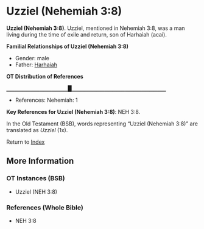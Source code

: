 # Uzziel (Nehemiah 3:8)
**Uzziel (Nehemiah 3:8)**. 
Uzziel, mentioned in Nehemiah 3:8, was a man living during the time of exile and return, son of Harhaiah (acai). 




**Familial Relationships of Uzziel (Nehemiah 3:8)**


* Gender: male
* Father: [Harhaiah](Harhaiah.md)


**OT Distribution of References**

▁▁▁▁▁▁▁▁▁▁▁▁▁▁▁█▁▁▁▁▁▁▁▁▁▁▁▁▁▁▁▁▁▁▁▁▁▁▁
* References: Nehemiah: 1



**Key References for Uzziel (Nehemiah 3:8)**: 
NEH 3:8. 


In the Old Testament (BSB), words representing “Uzziel (Nehemiah 3:8)” are translated as 
*Uzziel* (1x). 




Return to [Index](00-Index.md)

## More Information

### OT Instances (BSB)

* Uzziel (NEH 3:8)



### References (Whole Bible)

* NEH 3:8



